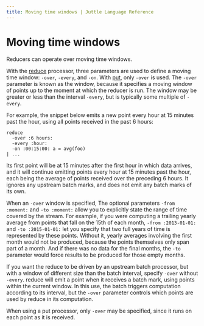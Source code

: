 ```yaml
---
title: Moving time windows | Juttle Language Reference
---
```


Moving time windows 
===================

Reducers can operate over moving time windows.

With the [reduce](../processors/reduce.md)
processor, three parameters are used to define a moving time window:
`-over`, `-every`, and `-on`. With [put](../processors/put.md),
only `-over` is used. The `-over` parameter is known as the window,
because it specifies a moving window of points up to the moment at which
the reducer is run. The window may be greater or less than the interval
`-every`, but is typically some multiple of `-every`.

For example, the snippet below emits a new point every hour at 15
minutes past the hour, using all points received in the past 6 hours:

```
reduce
  -over :6 hours:
  -every :hour:
  -on :00:15:00: a = avg(foo)
| ...
```

Its first point will be at 15 minutes after the first hour in which data
arrives, and it will continue emitting points every hour at 15 minutes
past the hour, each being the average of points received over the
preceding 6 hours. It ignores any upstream batch marks, and does not
emit any batch marks of its own.

When an `-over` window is specified,
The optional parameters `-from :moment:` and `-to :moment:`
allow you to explicitly state the range of time covered by the stream.
For example, if you were computing a trailing yearly average from points
that fall on the 15th of each month, `-from :2013-01-01:` and `-to :2015-01-01:` 
let you specify that two full years of time is
represented by these points. Without it, yearly averages involving the
first month would not be produced, because the points themselves only
span part of a month. And if there was no data for the final months, the
`-to` parameter would force results to be produced for those empty months.

If you want the reduce to be driven by an upstream batch processor, but
with a window of different size than the batch interval, specify 
`-over` without `-every`. reduce will emit a point when it
receives a batch mark, using points within the current window. In this
use, the batch triggers computation according to its interval, but the
`-over` parameter controls which points are used by reduce in its computation.

When using a put processor, only `-over` may be specified, since it runs on
each point as it is received.

